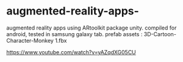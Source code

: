 # augmented-reality-apps-
augmented reality apps using ARtoolkit package unity. 
compiled for android, tested in samsung galaxy tab. 
prefab assets : 3D-Cartoon-Character-Monkey 1.fbx

https://www.youtube.com/watch?v=yAZqdXG05CU
